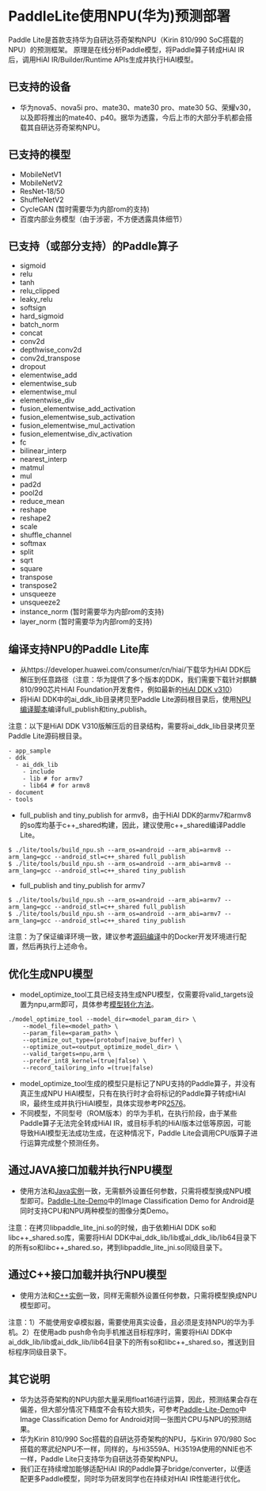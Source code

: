 # PaddleLite使用NPU(华为)预测部署

Paddle Lite是首款支持华为自研达芬奇架构NPU（Kirin 810/990 SoC搭载的NPU）的预测框架。
原理是在线分析Paddle模型，将Paddle算子转成HiAI IR后，调用HiAI IR/Builder/Runtime APIs生成并执行HiAI模型。

## 已支持的设备

- 华为nova5、nova5i pro、mate30、mate30 pro、mate30 5G、荣耀v30，以及即将推出的mate40、p40。据华为透露，今后上市的大部分手机都会搭载其自研达芬奇架构NPU。

## 已支持的模型

- MobileNetV1
- MobileNetV2
- ResNet-18/50
- ShuffleNetV2
- CycleGAN (暂时需要华为内部rom的支持)
- 百度内部业务模型（由于涉密，不方便透露具体细节）

## 已支持（或部分支持）的Paddle算子

- sigmoid
- relu
- tanh
- relu_clipped
- leaky_relu
- softsign
- hard_sigmoid
- batch_norm
- concat
- conv2d
- depthwise_conv2d
- conv2d_transpose
- dropout
- elementwise_add
- elementwise_sub
- elementwise_mul
- elementwise_div
- fusion_elementwise_add_activation
- fusion_elementwise_sub_activation
- fusion_elementwise_mul_activation
- fusion_elementwise_div_activation
- fc
- bilinear_interp
- nearest_interp
- matmul
- mul
- pad2d
- pool2d
- reduce_mean
- reshape
- reshape2
- scale
- shuffle_channel
- softmax
- split
- sqrt
- square
- transpose
- transpose2
- unsqueeze
- unsqueeze2
- instance_norm (暂时需要华为内部rom的支持)
- layer_norm (暂时需要华为内部rom的支持)

## 编译支持NPU的Paddle Lite库

- 从https://developer.huawei.com/consumer/cn/hiai/下载华为HiAI DDK后解压到任意路径（注意：华为提供了多个版本的DDK，我们需要下载针对麒麟810/990芯片HiAI Foundation开发套件，例如最新的[HiAI DDK v310](https://paddlelite-demo.bj.bcebos.com/devices/huawei/kirin/hiai_ddk_lib_310.tar.gz)）
- 将HiAI DDK中的ai_ddk_lib目录拷贝至Paddle Lite源码根目录后，使用[NPU编译脚本](https://github.com/PaddlePaddle/Paddle-Lite/blob/develop/lite/tools/build_npu.sh)编译full_publish和tiny_publish。

注意：以下是HiAI DDK V310版解压后的目录结构，需要将ai_ddk_lib目录拷贝至Paddle Lite源码根目录。
```shell
- app_sample
- ddk
  - ai_ddk_lib
    - include
    - lib # for armv7
    - lib64 # for armv8
- document
- tools
```

- full_publish and tiny_publish for armv8，由于HiAI DDK的armv7和armv8的so库均基于c++_shared构建，因此，建议使用c++_shared编译Paddle Lite。
```shell
$ ./lite/tools/build_npu.sh --arm_os=android --arm_abi=armv8 --arm_lang=gcc --android_stl=c++_shared full_publish
$ ./lite/tools/build_npu.sh --arm_os=android --arm_abi=armv8 --arm_lang=gcc --android_stl=c++_shared tiny_publish
```

- full_publish and tiny_publish for armv7
```shell
$ ./lite/tools/build_npu.sh --arm_os=android --arm_abi=armv7 --arm_lang=gcc --android_stl=c++_shared full_publish
$ ./lite/tools/build_npu.sh --arm_os=android --arm_abi=armv7 --arm_lang=gcc --android_stl=c++_shared tiny_publish
```

注意：为了保证编译环境一致，建议参考[源码编译](../user_guides/source_compile)中的Docker开发环境进行配置，然后再执行上述命令。

## 优化生成NPU模型

- model_optimize_tool工具已经支持生成NPU模型，仅需要将valid_targets设置为npu,arm即可，具体参考[模型转化方法](../user_guides/model_optimize_tool)。
```shell
./model_optimize_tool --model_dir=<model_param_dir> \
    --model_file=<model_path> \
    --param_file=<param_path> \
    --optimize_out_type=(protobuf|naive_buffer) \
    --optimize_out=<output_optimize_model_dir> \
    --valid_targets=npu,arm \
    --prefer_int8_kernel=(true|false) \
    --record_tailoring_info =(true|false)
```
- model_optimize_tool生成的模型只是标记了NPU支持的Paddle算子，并没有真正生成NPU HiAI模型，只有在执行时才会将标记的Paddle算子转成HiAI IR，最终生成并执行HiAI模型，具体实现参考PR[2576](https://github.com/PaddlePaddle/Paddle-Lite/pull/2576)。
- 不同模型，不同型号（ROM版本）的华为手机，在执行阶段，由于某些Paddle算子无法完全转成HiAI IR，或目标手机的HiAI版本过低等原因，可能导致HiAI模型无法成功生成，在这种情况下，Paddle Lite会调用CPU版算子进行运算完成整个预测任务。

## 通过JAVA接口加载并执行NPU模型

- 使用方法和[Java实例](java_demo)一致，无需额外设置任何参数，只需将模型换成NPU模型即可。[Paddle-Lite-Demo](https://github.com/PaddlePaddle/Paddle-Lite-Demo)中的Image Classification Demo for Android是同时支持CPU和NPU两种模型的图像分类Demo。

注意：在拷贝libpaddle_lite_jni.so的时候，由于依赖HiAI DDK so和libc++_shared.so库，需要将HiAI DDK中ai_ddk_lib/lib或ai_ddk_lib/lib64目录下的所有so和libc++_shared.so，拷到libpaddle_lite_jni.so同级目录下。

## 通过C++接口加载并执行NPU模型

- 使用方法和[C++实例](cpp_demo)一致，同样无需额外设置任何参数，只需将模型换成NPU模型即可。

注意：1）不能使用安卓模拟器，需要使用真实设备，且必须是支持NPU的华为手机。2）在使用adb push命令向手机推送目标程序时，需要将HiAI DDK中ai_ddk_lib/lib或ai_ddk_lib/lib64目录下的所有so和libc++_shared.so，推送到目标程序同级目录下。


## 其它说明

- 华为达芬奇架构的NPU内部大量采用float16进行运算，因此，预测结果会存在偏差，但大部分情况下精度不会有较大损失，可参考[Paddle-Lite-Demo](https://github.com/PaddlePaddle/Paddle-Lite-Demo)中Image Classification Demo for Android对同一张图片CPU与NPU的预测结果。
- 华为Kirin 810/990 Soc搭载的自研达芬奇架构的NPU，与Kirin 970/980 Soc搭载的寒武纪NPU不一样，同样的，与Hi3559A、Hi3519A使用的NNIE也不一样，Paddle Lite只支持华为自研达芬奇架构NPU。
- 我们正在持续增加能够适配HiAI IR的Paddle算子bridge/converter，以便适配更多Paddle模型，同时华为研发同学也在持续对HiAI IR性能进行优化。
